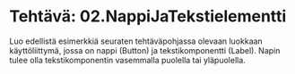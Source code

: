 # Tehtävä: 02.NappiJaTekstielementti

Luo edellistä esimerkkiä seuraten tehtäväpohjassa olevaan 
luokkaan käyttöliittymä, jossa on nappi (Button) ja tekstikomponentti (Label). 
Napin tulee olla tekstikomponentin vasemmalla puolella tai yläpuolella.

